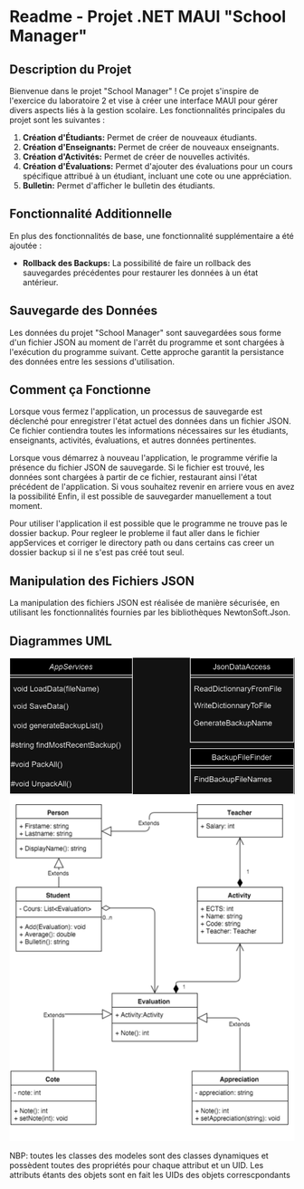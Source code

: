 # Readme - Projet .NET MAUI "School Manager"

## Description du Projet

Bienvenue dans le projet "School Manager" ! Ce projet s'inspire de l'exercice du laboratoire 2 et vise à créer une interface MAUI pour gérer divers aspects liés à la gestion scolaire. Les fonctionnalités principales du projet sont les suivantes :

1. **Création d'Étudiants:** Permet de créer de nouveaux étudiants.
2. **Création d'Enseignants:** Permet de créer de nouveaux enseignants.
3. **Création d'Activités:** Permet de créer de nouvelles activités.
4. **Création d'Évaluations:** Permet d'ajouter des évaluations pour un cours spécifique attribué à un étudiant, incluant une cote ou une appréciation.
5. **Bulletin:** Permet d'afficher le bulletin des étudiants.

## Fonctionnalité Additionnelle

En plus des fonctionnalités de base, une fonctionnalité supplémentaire a été ajoutée :

- **Rollback des Backups:** La possibilité de faire un rollback des sauvegardes précédentes pour restaurer les données à un état antérieur.

## Sauvegarde des Données

Les données du projet "School Manager" sont sauvegardées sous forme d'un fichier JSON au moment de l'arrêt du programme et sont chargées à l'exécution du programme suivant. Cette approche garantit la persistance des données entre les sessions d'utilisation.

## Comment ça Fonctionne

Lorsque vous fermez l'application, un processus de sauvegarde est déclenché pour enregistrer l'état actuel des données dans un fichier JSON. Ce fichier contiendra toutes les informations nécessaires sur les étudiants, enseignants, activités, évaluations, et autres données pertinentes.

Lorsque vous démarrez à nouveau l'application, le programme vérifie la présence du fichier JSON de sauvegarde. Si le fichier est trouvé, les données sont chargées à partir de ce fichier, restaurant ainsi l'état précédent de l'application.
Si vous souhaitez revenir en arriere vous en avez la possibilité
Enfin, il est possible de sauvegarder manuellement a tout moment.

Pour utiliser l'application il est possible que le programme ne trouve pas le dossier backup. Pour regleer le probleme il faut aller dans le fichier appServices et corriger le directory path ou dans certains cas creer un dossier backup si il ne s'est pas créé tout seul.

## Manipulation des Fichiers JSON

La manipulation des fichiers JSON est réalisée de manière sécurisée, en utilisant les fonctionnalités fournies par les bibliothèques NewtonSoft.Json. 

## Diagrammes UML

![Diagramme de classe Backend](Backend.png)
![Diagramme des classes de modeles](Models.png)


NBP: toutes les classes des modeles sont des classes dynamiques et possèdent toutes des propriétés pour chaque attribut et un UID. Les attributs étants des objets sont en fait les UIDs des objets correscpondants

